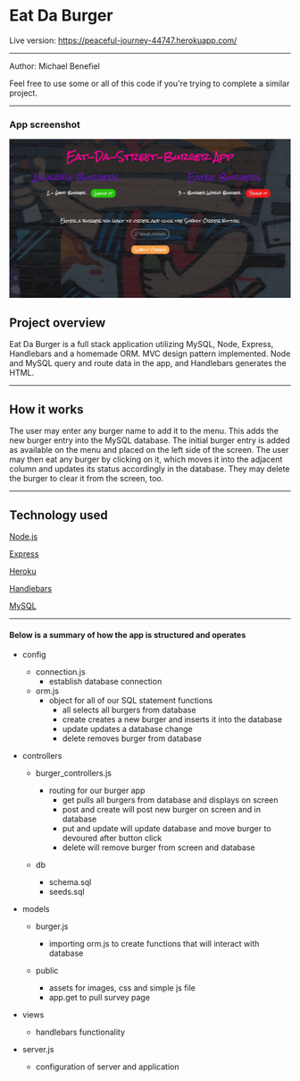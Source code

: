 <h1>Eat Da Burger</h1>

Live version: https://peaceful-journey-44747.herokuapp.com/
<hr></hr>

Author: Michael Benefiel

Feel free to use some or all of this code if you're trying to complete a similar project.
<hr></hr>

<h3> App screenshot </h3>

![alt text](https://raw.githubusercontent.com/mjbenefiel/burger/master/public/assets/img/demo.jpg "Burger App")

<h2> Project overview</h2>
Eat Da Burger is a full stack application utilizing MySQL, Node, Express, Handlebars and a homemade ORM. MVC design pattern implemented. Node and MySQL query and route data in the app, and Handlebars generates the HTML.

<hr></hr>

<h2> How it works </h2>
The user may enter any burger name to add it to the menu. This adds the new burger entry into the MySQL database. The initial burger entry is added as available on the menu and placed on the left side of the screen. The user may then eat any burger by clicking on it, which moves it into the adjacent column and updates its status accordingly in the database. They may delete the burger to clear it from the screen, too.
<hr></hr>

<h2>Technology used</h2>

[Node.js](https://nodejs.org/en/)

[Express](https://expressjs.com/)

[Heroku](https://heroku.com/)

[Handlebars](https://handlebarsjs.com/)

[MySQL](https://www.mysql.com/)

<hr></hr>

<h4>Below is a summary of how the app is structured and operates</h4>

- config
    - connection.js
        - establish database connection
    - orm.js
        - object for all of our SQL statement functions
            - all selects all burgers from database
            - create creates a new burger and inserts it into the database
            - update updates a database change
            - delete removes burger from database

- controllers
    - burger_controllers.js
        - routing for our burger app
            - get pulls all burgers from database and displays on screen
            - post and create will post new burger on screen and in database      
            - put and update will update database and move burger to devoured after button click
            - delete will remove burger from screen and database

    - db
        - schema.sql
        - seeds.sql
      
- models
    - burger.js
        - importing orm.js to create functions that will interact with database
    
    - public
        - assets for images, css and simple js file
        - app.get to pull survey page

- views
    - handlebars functionality

- server.js
    - configuration of server and application
